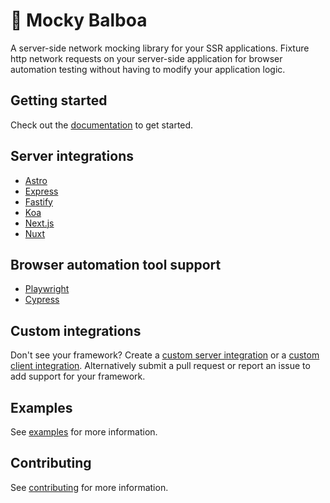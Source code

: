 # 🥊 Mocky Balboa

A server-side network mocking library for your SSR applications. Fixture http network requests on your server-side application for browser automation testing without having to modify your application logic.

## Getting started

Check out the [documentation](https://docs.mockybalboa.com) to get started.

## Server integrations

- [Astro](https://docs.mockybalboa.com/docs/server/astro)
- [Express](https://docs.mockybalboa.com/docs/server/express)
- [Fastify](https://docs.mockybalboa.com/docs/server/fastify)
- [Koa](https://docs.mockybalboa.com/docs/server/koa)
- [Next.js](https://docs.mockybalboa.com/docs/server/next-js)
- [Nuxt](https://docs.mockybalboa.com/docs/server/nuxt)

## Browser automation tool support

- [Playwright](https://playwright.dev/)
- [Cypress](https://www.cypress.io/)

## Custom integrations

Don't see your framework? Create a [custom server integration](https://docs.mockybalboa.com/docs/server/custom) or a [custom client integration](https://docs.mockybalboa.com/docs/client/custom). Alternatively submit a pull request or report an issue to add support for your framework.

## Examples

See [examples](examples) for more information.

## Contributing

See [contributing](CONTRIBUTING.md) for more information.

